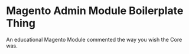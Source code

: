 # Magento Admin Module Boilerplate Thing

An educational Magento Module commented the way you wish the Core was.
